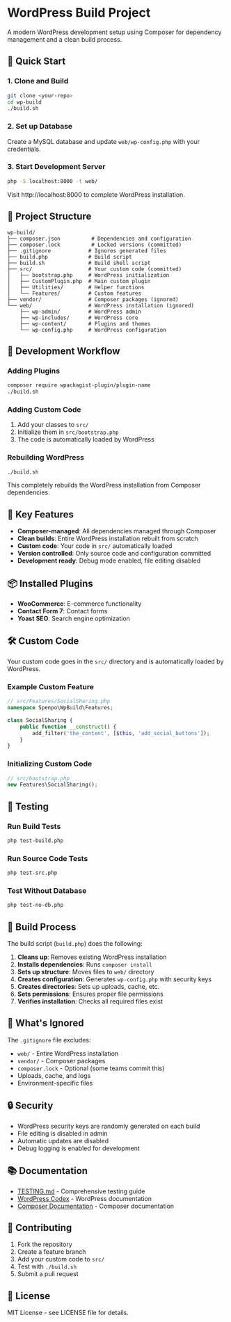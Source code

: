 # WordPress Build Project

A modern WordPress development setup using Composer for dependency management and a clean build process.

## 🚀 Quick Start

### 1. Clone and Build
```bash
git clone <your-repo>
cd wp-build
./build.sh
```

### 2. Set up Database
Create a MySQL database and update `web/wp-config.php` with your credentials.

### 3. Start Development Server
```bash
php -S localhost:8000 -t web/
```

Visit http://localhost:8000 to complete WordPress installation.

## 📁 Project Structure

```
wp-build/
├── composer.json          # Dependencies and configuration
├── composer.lock          # Locked versions (committed)
├── .gitignore            # Ignores generated files
├── build.php             # Build script
├── build.sh              # Build shell script
├── src/                  # Your custom code (committed)
│   ├── bootstrap.php     # WordPress initialization
│   ├── CustomPlugin.php  # Main custom plugin
│   ├── Utilities/        # Helper functions
│   └── Features/         # Custom features
├── vendor/               # Composer packages (ignored)
└── web/                  # WordPress installation (ignored)
    ├── wp-admin/         # WordPress admin
    ├── wp-includes/      # WordPress core
    ├── wp-content/       # Plugins and themes
    └── wp-config.php     # WordPress configuration
```

## 🔧 Development Workflow

### Adding Plugins
```bash
composer require wpackagist-plugin/plugin-name
./build.sh
```

### Adding Custom Code
1. Add your classes to `src/`
2. Initialize them in `src/bootstrap.php`
3. The code is automatically loaded by WordPress

### Rebuilding WordPress
```bash
./build.sh
```

This completely rebuilds the WordPress installation from Composer dependencies.

## 🎯 Key Features

- **Composer-managed**: All dependencies managed through Composer
- **Clean builds**: Entire WordPress installation rebuilt from scratch
- **Custom code**: Your code in `src/` automatically loaded
- **Version controlled**: Only source code and configuration committed
- **Development ready**: Debug mode enabled, file editing disabled

## 📦 Installed Plugins

- **WooCommerce**: E-commerce functionality
- **Contact Form 7**: Contact forms
- **Yoast SEO**: Search engine optimization

## 🛠️ Custom Code

Your custom code goes in the `src/` directory and is automatically loaded by WordPress.

### Example Custom Feature
```php
// src/Features/SocialSharing.php
namespace Spenpo\WpBuild\Features;

class SocialSharing {
    public function __construct() {
        add_filter('the_content', [$this, 'add_social_buttons']);
    }
}
```

### Initializing Custom Code
```php
// src/bootstrap.php
new Features\SocialSharing();
```

## 🧪 Testing

### Run Build Tests
```bash
php test-build.php
```

### Run Source Code Tests
```bash
php test-src.php
```

### Test Without Database
```bash
php test-no-db.php
```

## 🔄 Build Process

The build script (`build.php`) does the following:

1. **Cleans up**: Removes existing WordPress installation
2. **Installs dependencies**: Runs `composer install`
3. **Sets up structure**: Moves files to `web/` directory
4. **Creates configuration**: Generates `wp-config.php` with security keys
5. **Creates directories**: Sets up uploads, cache, etc.
6. **Sets permissions**: Ensures proper file permissions
7. **Verifies installation**: Checks all required files exist

## 🚫 What's Ignored

The `.gitignore` file excludes:
- `web/` - Entire WordPress installation
- `vendor/` - Composer packages
- `composer.lock` - Optional (some teams commit this)
- Uploads, cache, and logs
- Environment-specific files

## 🔒 Security

- WordPress security keys are randomly generated on each build
- File editing is disabled in admin
- Automatic updates are disabled
- Debug logging is enabled for development

## 📚 Documentation

- [TESTING.md](TESTING.md) - Comprehensive testing guide
- [WordPress Codex](https://codex.wordpress.org/) - WordPress documentation
- [Composer Documentation](https://getcomposer.org/doc/) - Composer documentation

## 🤝 Contributing

1. Fork the repository
2. Create a feature branch
3. Add your custom code to `src/`
4. Test with `./build.sh`
5. Submit a pull request

## 📄 License

MIT License - see LICENSE file for details. 